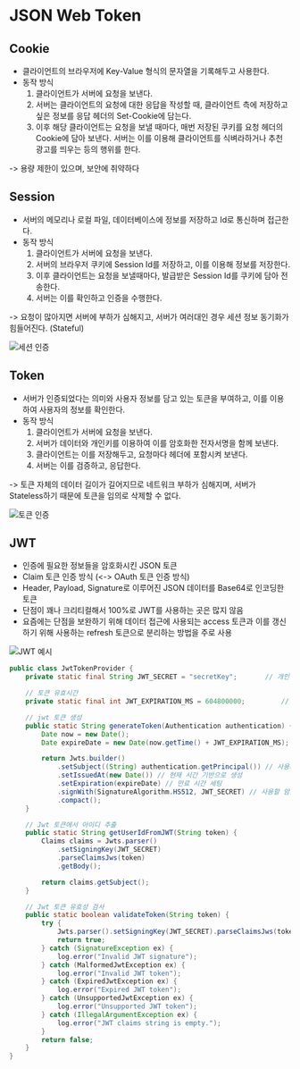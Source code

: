 # JSON Web Token
## Cookie
- 클라이언트의 브라우저에 Key-Value 형식의 문자열을 기록해두고 사용한다.
- 동작 방식
  1. 클라이언트가 서버에 요청을 보낸다.
  2. 서버는 클라이언트의 요청에 대한 응답을 작성할 때, 클라이언트 측에 저장하고 싶은 정보를 응답 헤더의 Set-Cookie에 담는다.
  3. 이후 해당 클라이언트는 요청을 보낼 때마다, 매번 저장된 쿠키를 요청 헤더의 Cookie에 담아 보낸다. 서버는 이를 이용해 클라이언트를 식벼라하거나 추천 광고를 띄우는 등의 행위를 한다.

-> 용량 제한이 있으며, 보안에 취약하다

## Session
- 서버의 메모리나 로컬 파일, 데이터베이스에 정보를 저장하고 Id로 통신하며 접근한다.
- 동작 방식
  1. 클라이언트가 서버에 요청을 보낸다.
  2. 서버의 브라우저 쿠키에 Session Id를 저장하고, 이를 이용해 정보를 저장한다.
  3. 이후 클라이언트는 요청을 보낼때마다, 발급받은 Session Id를 쿠키에 담아 전송한다.
  4. 서버는 이를 확인하고 인증을 수행한다.

-> 요청이 많아지면 서버에 부하가 심해지고, 서버가 여러대인 경우 세션 정보 동기화가 힘들어진다. (Stateful)

![세션 인증](https://user-images.githubusercontent.com/50614241/226605331-b129bf79-db84-4ed1-88bd-1f31bf55cfa1.png)

## Token
- 서버가 인증되었다는 의미와 사용자 정보를 담고 있는 토큰을 부여하고, 이를 이용하여 사용자의 정보를 확인한다.
- 동작 방식
  1. 클라이언트가 서버에 요청을 보낸다.
  2. 서버가 데이터와 개인키를 이용하여 이를 암호화한 전자서명을 함께 보낸다.
  3. 클라이언트는 이를 저장해두고, 요청마다 헤더에 포함시켜 보낸다.
  4. 서버는 이를 검증하고, 응답한다.

-> 토큰 자체의 데이터 길이가 길어지므로 네트워크 부하가 심해지며, 서버가 Stateless하기 때문에 토큰을 임의로 삭제할 수 없다.

![토큰 인증](https://user-images.githubusercontent.com/50614241/226605321-b089dad8-71e4-4216-9e47-381ae1f7fd45.png)

## JWT
- 인증에 필요한 정보들을 암호화시킨 JSON 토큰
- Claim 토큰 인증 방식 (<-> OAuth 토큰 인증 방식)
- Header, Payload, Signature로 이루어진 JSON 데이터를 Base64로 인코딩한 토큰
- 단점이 꽤나 크리티컬해서 100%로 JWT를 사용하는 곳은 많지 않음
- 요즘에는 단점을 보완하기 위해 데이터 접근에 사용되는 access 토큰과 이를 갱신하기 위해 사용하는 refresh 토큰으로 분리하는 방법을 주로 사용

![JWT 예시](https://user-images.githubusercontent.com/50614241/226605328-3b343b7d-ba45-41bd-afd7-ab4f278a91e5.png)

```java
public class JwtTokenProvider {
    private static final String JWT_SECRET = "secretKey";       // 개인 키

    // 토큰 유효시간
    private static final int JWT_EXPIRATION_MS = 604800000;         // 7일

    // jwt 토큰 생성
    public static String generateToken(Authentication authentication) {
        Date now = new Date();
        Date expireDate = new Date(now.getTime() + JWT_EXPIRATION_MS);

        return Jwts.builder()
            .setSubject((String) authentication.getPrincipal()) // 사용자
            .setIssuedAt(new Date()) // 현재 시간 기반으로 생성
            .setExpiration(expireDate) // 만료 시간 세팅
            .signWith(SignatureAlgorithm.HS512, JWT_SECRET) // 사용할 암호화 알고리즘, signature에 들어갈 secret 값 세팅
            .compact();
    }

    // Jwt 토큰에서 아이디 추출
    public static String getUserIdFromJWT(String token) {
        Claims claims = Jwts.parser()
            .setSigningKey(JWT_SECRET)
            .parseClaimsJws(token)
            .getBody();

        return claims.getSubject();
    }

    // Jwt 토큰 유효성 검사
    public static boolean validateToken(String token) {
        try {
            Jwts.parser().setSigningKey(JWT_SECRET).parseClaimsJws(token);
            return true;
        } catch (SignatureException ex) {
            log.error("Invalid JWT signature");
        } catch (MalformedJwtException ex) {
            log.error("Invalid JWT token");
        } catch (ExpiredJwtException ex) {
            log.error("Expired JWT token");
        } catch (UnsupportedJwtException ex) {
            log.error("Unsupported JWT token");
        } catch (IllegalArgumentException ex) {
            log.error("JWT claims string is empty.");
        }
        return false;
    }
}
```